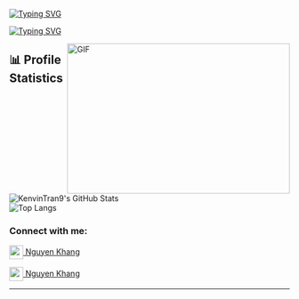<a href="https://git.io/typing-svg"><img src="https://readme-typing-svg.herokuapp.com?font=Fira+Code&weight=600&size=30&duration=3000&pause=5000&color=851c73&center=true&vCenter=true&width=1000&lines=Hey+there%2C+I'm+Kenvin+Tran" alt="Typing SVG" /></a>

<a href="https://git.io/typing-svg"><img src="https://readme-typing-svg.herokuapp.com?font=Fira+Code&weight=400&size=25&duration=3000&pause=5000&color=32A8BBFF&center=true&vCenter=true&width=1000&lines=I'm+a+beginner+in+software+engineering+and+excited+to+learn+more" alt="Typing SVG" /></a>

<img align="right" top="500" height="270" width="400" alt="GIF" src="https://github.com/sharif-islam96403/sharif-islam96403/blob/main/CatCode.gif">
  
## 📊 Profile Statistics

 <div>

![KenvinTran9's GitHub Stats](https://github-readme-stats.vercel.app/api?username=KenvinTran9&show_icons=true&theme=tokyonight&rank_icon=percentile)
<br/>
![Top Langs](https://github-readme-stats.vercel.app/api/top-langs/?username=KenvinTran9&layout=compact&theme=tokyonight)
<br>

</div>
 

<h3 align="left">Connect with me:</h3>

<a href="https://www.instagram.com/nguyenkhanggg_/"><img align="center" width="25px" src="https://img.icons8.com/?size=100&id=Xy10Jcu1L2Su&format=png&color=000000"> Nguyen Khang</a>

<a href="mailto:tranquocnguyenkhang29.com"><img align="center" width="25px" src="https://img.icons8.com/?size=100&id=qyRpAggnV0zH&format=png&color=000000"> Nguyen Khang</a>

<hr>

